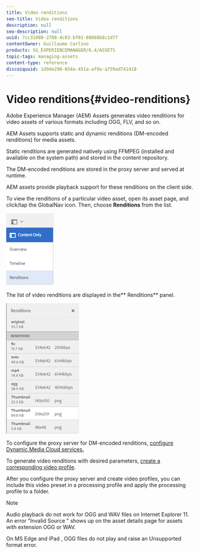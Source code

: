 ```yaml
---
title: Video renditions
seo-title: Video renditions
description: null
seo-description: null
uuid: 7cc31080-2788-4c03-bf01-88068b8c1d77
contentOwner: Guillaume Carlino
products: SG_EXPERIENCEMANAGER/6.4/ASSETS
topic-tags: managing-assets
content-type: reference
discoiquuid: 1d9de298-054a-451a-af9a-a759ad741418
---
```


# Video renditions{#video-renditions}

Adobe Experience Manager (AEM) Assets generates video renditions for video assets of various formats including OGG, FLV, and so on.

AEM Assets supports static and dynamic renditions (DM-encoded renditions) for media assets.

Static renditions are generated natively using FFMPEG (installed and available on the system path) and stored in the content repository.

The DM-encoded renditions are stored in the proxy server and served at runtime.

AEM assets provide playback support for these renditions on the client side.

To view the renditions of a particular video asset, open its asset page, and click/tap the GlobalNav icon. Then, choose **Renditions** from the list.

![](assets/chlimage_1-478.png)

The list of video renditions are displayed in the** Renditions** panel. 

![](assets/chlimage_1-479.png)

To configure the proxy server for DM-encoded renditions, [configure Dynamic Media Cloud services.](../../assets/using/config-dynamic.md)

To generate video renditions with desired parameters, [create a corresponding video profile](../../assets/using/video-profiles.md).

After you configure the proxy server and create video profiles, you can include this video preset in a processing profile and apply the processing profile to a folder.

>[!NOTE]
>
>Audio playback do not work for OGG and WAV files on Internet Explorer 11. An error "Invalid Source " shows up on the asset details page for assets with extension OGG or WAV.
>
>On MS Edge and iPad , OGG files do not play and raise an Unsupported format error.

